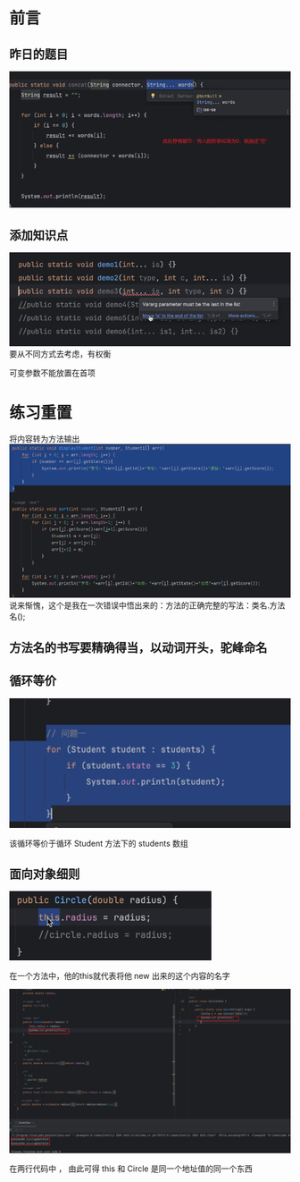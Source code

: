 # 前言
## 昨日的题目
![Snipaste_2024-03-08_19-43-32.png](Snipaste_2024-03-08_19-43-32.png)
## 添加知识点
![Snipaste_2024-03-08_19-47-10.png](Snipaste_2024-03-08_19-47-10.png)
要从不同方式去考虑，有权衡

可变参数不能放置在首项
# 练习重置
将内容转为方法输出
![{26fbd5b6-e97d-45a5-8038-08543e925052}.png](%7B26fbd5b6-e97d-45a5-8038-08543e925052%7D.png)
说来惭愧，这个是我在一次错误中悟出来的：方法的正确完整的写法：类名.方法名();

## 方法名的书写要精确得当，以动词开头，驼峰命名

## 循环等价
![img.png](img.png)

该循环等价于循环 Student 方法下的 students 数组

## 面向对象细则

![img_1.png](img_1.png)

在一个方法中，他的this就代表将他 new 出来的这个内容的名字

![img_2.png](img_2.png)

在两行代码中 ， 由此可得 this 和 Circle 是同一个地址值的同一个东西